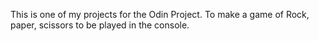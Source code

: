 This is one of my projects for the Odin Project. To make a game of 
Rock, paper, scissors to be played in the console.